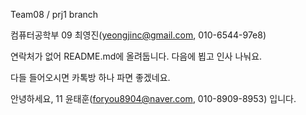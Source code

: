 Team08 / prj1 branch

컴퓨터공학부 09 최영진(yeongjinc@gmail.com, 010-6544-97e8)

연락처가 없어 README.md에 올려둡니다. 다음에 뵙고 인사 나눠요.

다들 들어오시면 카톡방 하나 파면 좋겠네요.

안녕하세요, 11 윤태훈(foryou8904@naver.com, 010-8909-8953) 입니다.
